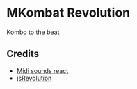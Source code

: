 # MKombat Revolution

Kombo to the beat

## Credits

- [Midi sounds react][npm-midi-sounds-react]
- [jsRevolution][github-js-revolution]

[npm-midi-sounds-react]: https://www.npmjs.com/package/midi-sounds-react
[github-js-revolution]: https://github.com/derekahn/jsRevolution
